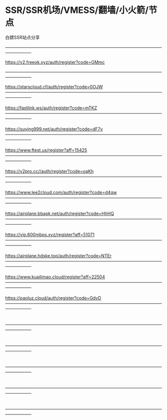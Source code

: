 # SSR/SSR机场/VMESS/翻墙/小火箭/节点
白嫖SSR站点分享


——————————————————————————————————————————  

https://v2.freeok.xyz/auth/register?code=GMmc
                                        
—————————————————————————————————————————— </br>

https://starscloud.cf/auth/register?code=0OJW
</br> 
—————————————————————————————————————————— 
</br> 
</br>
https://fastlink.ws/auth/register?code=mTKZ
</br>
—————————————————————————————————————————— 
</br>
</br>
https://suying999.net/auth/register?code=dF7y
</br>
—————————————————————————————————————————— 
</br>
</br>
https://www.ftest.us/register?aff=15425
</br>
—————————————————————————————————————————— 
</br>
</br>
https://v2pro.cc//auth/register?code=oaKh
</br>
—————————————————————————————————————————— 
</br>
</br>
https://www.lee2cloud.com/auth/register?code=d4qw
</br>
—————————————————————————————————————————— 
</br>
</br>
https://airplane.bbapk.net/auth/register?code=HhHQ
</br>
—————————————————————————————————————————— 
</br>
</br>
https://vip.600mbps.xyz/register?aff=51071
</br>
—————————————————————————————————————————— 
</br>
</br>
https://airplane.hdske.top/auth/register?code=NTEr
</br>
—————————————————————————————————————————— 
</br>
</br>
https://www.kuailimao.cloud/register?aff=22504
</br>
—————————————————————————————————————————— 
</br>
</br>
https://paoluz.cloud/auth/register?code=GdvD
</br>
—————————————————————————————————————————— 
</br>
</br></br>
—————————————————————————————————————————— 
</br>
</br></br>
—————————————————————————————————————————— 
</br>
</br></br>
—————————————————————————————————————————— 
</br>
</br></br>
—————————————————————————————————————————— 
</br>
</br></br>
—————————————————————————————————————————— 
</br>
</br>
